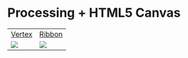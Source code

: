 Processing + HTML5 Canvas
====================

<table cellspacing="0" cellpadding="0" border="0" >
	<tr>
		<td><a href="http://labs.s2paganini.com/vertex" target="_blank">Vertex</a></td>
		<td><a href="http://labs.s2paganini.com/drawing" target="_blank">Ribbon</a></td>
	</tr>
	<tr>
		<td><a href="http://labs.s2paganini.com/vertex" target="_blank"><img src="https://github.com/silviopaganini/JavascriptStudy/raw/master/vertex/thumb.jpg"></a></td>
		<td><a href="http://labs.s2paganini.com/ribbon" target="_blank"><img src="https://github.com/silviopaganini/JavascriptStudy/raw/master/ribbon/thumb.jpg"></a></td>
	</tr>
</table>